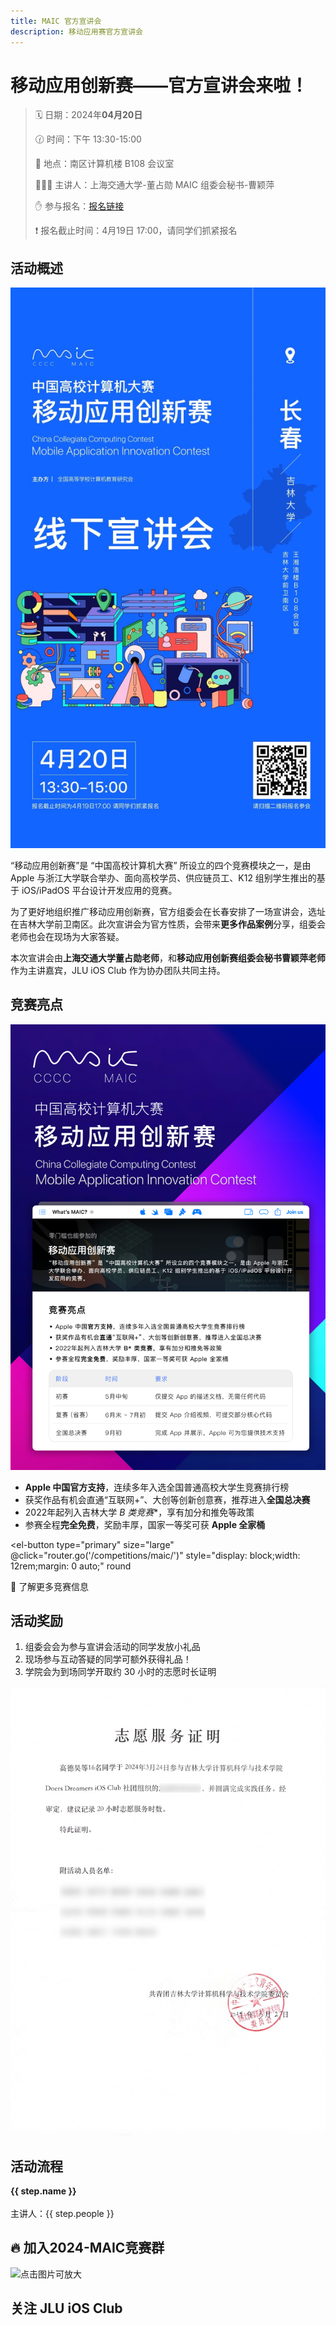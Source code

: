 ```yaml
---
title: MAIC 官方宣讲会
description: 移动应用赛官方宣讲会
---
```


# 移动应用创新赛——官方宣讲会来啦！

> 🗓️ 日期：2024年**04月20日**
>
> 🕜 时间：下午 13:30-15:00
>
> 🏢 地点：南区计算机楼 B108 会议室
>
> 👩🏻‍💻 主讲人：上海交通大学-董占勋
>           MAIC 组委会秘书-曹颖萍
> 
> ✋ 参与报名：[报名链接](https://www.wjx.cn/vm/tUo0G8e.aspx)
> 
> ❗️ 报名截止时间：4月19日 17:00，请同学们抓紧报名

## 活动概述

![活动海报](poster.jpg)

“移动应用创新赛”是 “中国高校计算机大赛” 所设立的四个竞赛模块之一，是由 Apple 与浙江大学联合举办、面向高校学员、供应链员工、K12 组别学生推出的基于 iOS/iPadOS 平台设计开发应用的竞赛。

为了更好地组织推广移动应用创新赛，官方组委会在长春安排了一场宣讲会，选址在吉林大学前卫南区。此次宣讲会为官方性质，会带来**更多作品案例**分享，组委会老师也会在现场为大家答疑。

本次宣讲会由**上海交通大学董占勋老师**，和**移动应用创新赛组委会秘书曹颖萍老师**作为主讲嘉宾，JLU iOS Club 作为协办团队共同主持。

## 竞赛亮点

![宣传海报（点击图片可放大）](maic.png)

- **Apple 中国官方支持**，连续多年入选全国普通高校大学生竞赛排行榜
- 获奖作品有机会直通“互联网+”、大创等创新创意赛，推荐进入**全国总决赛**
- 2022年起列入吉林大学 **B* 类竞赛**，享有加分和推免等政策
- 参赛全程**完全免费**，奖励丰厚，国家一等奖可获 **Apple 全家桶**

<el-button
type="primary"
size="large"
@click="router.go('/competitions/maic/')"
style="display: block;width: 12rem;margin: 0 auto;"
round
>
🔗 了解更多竞赛信息
</el-button>

## 活动奖励

1. 组委会会为参与宣讲会活动的同学发放小礼品
2. 现场参与互动答疑的同学可额外获得礼品！
3. 学院会为到场同学开取约 30 小时的志愿时长证明

![往期志愿时长证明](volunteer.png)

## 活动流程

<el-timeline style="max-width: 600px">
  <el-timeline-item
    v-for="(step, index) in steps"
    :key="index"
    :timestamp="step.time"
    type="primary"
  >
    <span style="font-weight: bold;margin: 0;">{{ step.name }}</span>
    <br></br>主讲人：{{ step.people }}
  </el-timeline-item>
</el-timeline>

## 🔥 加入2024-MAIC竞赛群

![点击图片可放大](/competitions/maic/maic-qr.jpg)

## 关注 JLU iOS Club

<dualQRCode/>

<script setup>
import {ElTimeline, ElTimelineItem, ElButton} from 'element-plus';
import { useRouter } from 'vitepress';
import dualQRCode from '/components/dualQRCode.vue';

const steps = [
  {
    name: "活动开场",
    people: "JLU iOS Club",
    time: "13:30"
  },
  {
    name: "移动应用创新赛宣讲",
    people: "上海交通大学 董占勋",
    time: "13:30～14:40"
  },
  {
    name: "互动答疑+合影",
    people: "组委会秘书 曹颖萍",
    time: "14:40～15:00"
  },
];
const router = useRouter();
</script>

<style scoped>
ul.el-timeline {
    list-style: none;
}
</style>
